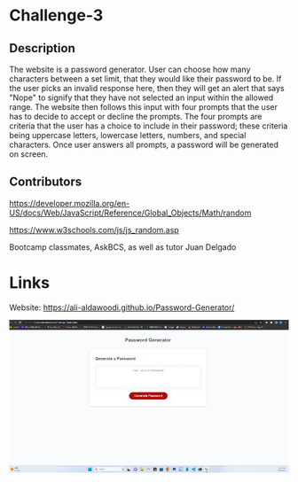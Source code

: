 # Challenge-3

## Description
The website is a password generator. User can choose how many characters between a set limit, that they would like their password to be. If the user picks an invalid response here, then they will get an alert that says "Nope" to signify that they have not selected an input within the allowed range. The website then follows this input with four prompts that the user has to decide to accept or decline the prompts. The four prompts are criteria that the user has a choice to include in their password; these criteria being uppercase letters, lowercase letters, numbers, and special characters. Once user answers all prompts, a password will be generated on screen.

## Contributors
https://developer.mozilla.org/en-US/docs/Web/JavaScript/Reference/Global_Objects/Math/random

https://www.w3schools.com/js/js_random.asp

Bootcamp classmates, AskBCS, as well as tutor Juan Delgado

# Links 

Website: https://ali-aldawoodi.github.io/Password-Generator/

![Alt text](<Screenshot 2023-07-18 092518.png>)